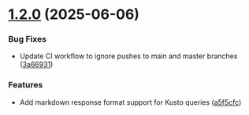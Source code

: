 # [1.2.0](https://github.com/johnib/kusto-mcp/compare/v1.1.1...v1.2.0) (2025-06-06)


### Bug Fixes

* Update CI workflow to ignore pushes to main and master branches ([3a66931](https://github.com/johnib/kusto-mcp/commit/3a66931d949482df9ed38dceae90325827405751))


### Features

* Add markdown response format support for Kusto queries ([a5f5cfc](https://github.com/johnib/kusto-mcp/commit/a5f5cfcb4bc48e5c7465f4cc53fa4c25e25f83e5))
